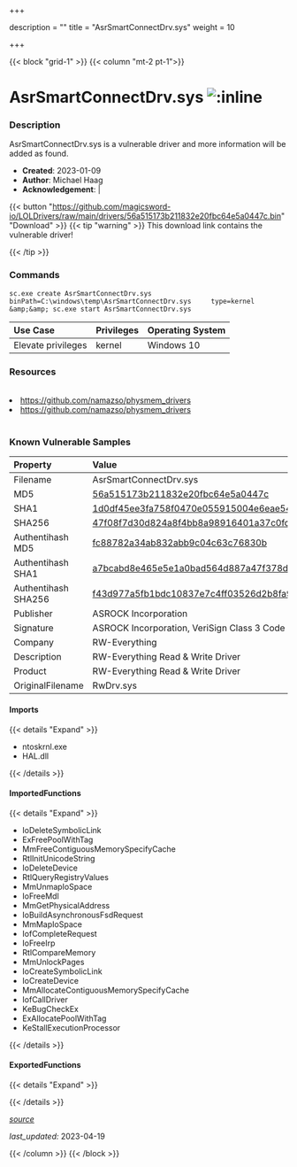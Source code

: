 +++

description = ""
title = "AsrSmartConnectDrv.sys"
weight = 10

+++


{{< block "grid-1" >}}
{{< column "mt-2 pt-1">}}


# AsrSmartConnectDrv.sys ![:inline](/images/twitter_verified.png) 


### Description

AsrSmartConnectDrv.sys is a vulnerable driver and more information will be added as found.

- **Created**: 2023-01-09
- **Author**: Michael Haag
- **Acknowledgement**:  | [](https://twitter.com/)

{{< button "https://github.com/magicsword-io/LOLDrivers/raw/main/drivers/56a515173b211832e20fbc64e5a0447c.bin" "Download" >}}
{{< tip "warning" >}}
This download link contains the vulnerable driver!

{{< /tip >}}

### Commands

```
sc.exe create AsrSmartConnectDrv.sys binPath=C:\windows\temp\AsrSmartConnectDrv.sys     type=kernel &amp;&amp; sc.exe start AsrSmartConnectDrv.sys
```

| Use Case | Privileges | Operating System | 
|:---- | ---- | ---- |
| Elevate privileges | kernel | Windows 10 |

### Resources
<br>
<li><a href=" https://github.com/namazso/physmem_drivers"> https://github.com/namazso/physmem_drivers</a></li>
<li><a href="https://github.com/namazso/physmem_drivers">https://github.com/namazso/physmem_drivers</a></li>
<br>

### Known Vulnerable Samples

| Property           | Value |
|:-------------------|:------|
| Filename           | AsrSmartConnectDrv.sys |
| MD5                | [56a515173b211832e20fbc64e5a0447c](https://www.virustotal.com/gui/file/56a515173b211832e20fbc64e5a0447c) |
| SHA1               | [1d0df45ee3fa758f0470e055915004e6eae54c95](https://www.virustotal.com/gui/file/1d0df45ee3fa758f0470e055915004e6eae54c95) |
| SHA256             | [47f08f7d30d824a8f4bb8a98916401a37c0fd8502db308aba91fe3112b892dcc](https://www.virustotal.com/gui/file/47f08f7d30d824a8f4bb8a98916401a37c0fd8502db308aba91fe3112b892dcc) |
| Authentihash MD5   | [fc88782a34ab832abb9c04c63c76830b](https://www.virustotal.com/gui/search/authentihash%253Afc88782a34ab832abb9c04c63c76830b) |
| Authentihash SHA1  | [a7bcabd8e465e5e1a0bad564d887a47f378dfdaa](https://www.virustotal.com/gui/search/authentihash%253Aa7bcabd8e465e5e1a0bad564d887a47f378dfdaa) |
| Authentihash SHA256| [f43d977a5fb1bdc10837e7c4ff03526d2b8fa9757da9dd8bd6514cd31748a858](https://www.virustotal.com/gui/search/authentihash%253Af43d977a5fb1bdc10837e7c4ff03526d2b8fa9757da9dd8bd6514cd31748a858) |
| Publisher         | ASROCK Incorporation |
| Signature         | ASROCK Incorporation, VeriSign Class 3 Code Signing 2010 CA, VeriSign   |
| Company           | RW-Everything |
| Description       | RW-Everything Read &amp; Write Driver |
| Product           | RW-Everything Read &amp; Write Driver |
| OriginalFilename  | RwDrv.sys |


#### Imports
{{< details "Expand" >}}
* ntoskrnl.exe
* HAL.dll

{{< /details >}}
#### ImportedFunctions
{{< details "Expand" >}}
* IoDeleteSymbolicLink
* ExFreePoolWithTag
* MmFreeContiguousMemorySpecifyCache
* RtlInitUnicodeString
* IoDeleteDevice
* RtlQueryRegistryValues
* MmUnmapIoSpace
* IoFreeMdl
* MmGetPhysicalAddress
* IoBuildAsynchronousFsdRequest
* MmMapIoSpace
* IofCompleteRequest
* IoFreeIrp
* RtlCompareMemory
* MmUnlockPages
* IoCreateSymbolicLink
* IoCreateDevice
* MmAllocateContiguousMemorySpecifyCache
* IofCallDriver
* KeBugCheckEx
* ExAllocatePoolWithTag
* KeStallExecutionProcessor

{{< /details >}}
#### ExportedFunctions
{{< details "Expand" >}}

{{< /details >}}


[*source*](https://github.com/magicsword-io/LOLDrivers/tree/main/yaml/asrsmartconnectdrv.yaml)

*last_updated:* 2023-04-19








{{< /column >}}
{{< /block >}}
